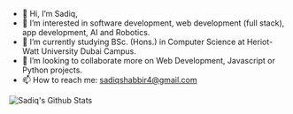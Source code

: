 - 👋 Hi, I’m Sadiq,
- 👀 I’m interested in software development, web development (full stack), app development, AI and Robotics.
- 🌱 I’m currently studying BSc. (Hons.) in Computer Science at Heriot-Watt University Dubai Campus.
- 💞️ I’m looking to collaborate more on Web Development, Javascript or Python projects.
- 📫 How to reach me: sadiqshabbir4@gmail.com

![Sadiq's Github Stats](https://github-readme-stats.vercel.app/api?username=msadiq10)

<!---
msadiq10/msadiq10 is a ✨ special ✨ repository because its `README.md` (this file) appears on your GitHub profile.
You can click the Preview link to take a look at your changes.
--->
